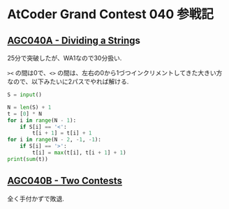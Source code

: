 # AtCoder Grand Contest 040 参戦記

## [AGC040A - Dividing a String](https://atcoder.jp/contests/agc040/tasks/agc040_a)s

25分で突破したが、WA1なので30分扱い.

`><` の間は0で、`<>` の間は、左右の0から1づつインクリメントしてきた大きい方なので、以下みたいに2パスでやれば解ける.

```python
S = input()

N = len(S) + 1
t = [0] * N
for i in range(N - 1):
    if S[i] == '<':
        t[i + 1] = t[i] + 1
for i in range(N - 2, -1, -1):
    if S[i] == '>':
        t[i] = max(t[i], t[i + 1] + 1)
print(sum(t))
```

## [AGC040B - Two Contests](https://atcoder.jp/contests/agc040/tasks/agc040_b)

全く手付かずで敗退.

